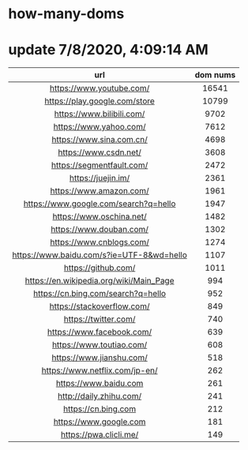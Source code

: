 # how-many-doms

# update 7/8/2020, 4:09:14 AM

url | dom nums
:-: | :-:
https://www.youtube.com/ | 16541
https://play.google.com/store | 10799
https://www.bilibili.com/ | 9702
https://www.yahoo.com/ | 7612
https://www.sina.com.cn/ | 4698
https://www.csdn.net/ | 3608
https://segmentfault.com/ | 2472
https://juejin.im/ | 2361
https://www.amazon.com/ | 1961
https://www.google.com/search?q=hello | 1947
https://www.oschina.net/ | 1482
https://www.douban.com/ | 1302
https://www.cnblogs.com/ | 1274
https://www.baidu.com/s?ie=UTF-8&wd=hello | 1107
https://github.com/ | 1011
https://en.wikipedia.org/wiki/Main_Page | 994
https://cn.bing.com/search?q=hello | 952
https://stackoverflow.com/ | 849
https://twitter.com/ | 740
https://www.facebook.com/ | 639
https://www.toutiao.com/ | 608
https://www.jianshu.com/ | 518
https://www.netflix.com/jp-en/ | 262
https://www.baidu.com | 261
http://daily.zhihu.com/ | 241
https://cn.bing.com | 212
https://www.google.com | 181
https://pwa.clicli.me/ | 149
